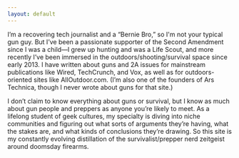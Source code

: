 ```yaml
---
layout: default
---
```

I’m a recovering tech journalist and a “Bernie Bro,” so I'm not your typical gun guy. But I’ve been a passionate supporter of the Second Amendment since I was a child—I grew up hunting and was a Life Scout, and more recently I’ve been immersed in the outdoors/shooting/survival space since early 2013. I have written about guns and 2A issues for mainstream publications like Wired, TechCrunch, and Vox, as well as for outdoors-oriented sites like AllOutdoor.com. (I’m also one of the founders of Ars Technica, though I never wrote about guns for that site.)

I don’t claim to know everything about guns or survival, but I know as much about gun people and preppers as anyone you’re likely to meet. As a lifelong student of geek cultures, my specialty is diving into niche communities and figuring out what sorts of arguments they’re having, what the stakes are, and what kinds of conclusions they’re drawing. So this site is my constantly evolving distillation of the survivalist/prepper nerd zeitgeist around doomsday firearms.
